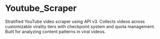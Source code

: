 # Youtube_Scraper
Stratified YouTube video scraper using API v3. Collects videos across customizable virality tiers with checkpoint system and quota management. Built for analyzing content patterns in viral videos.
